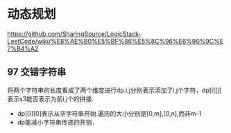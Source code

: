 # 动态规划

https://github.com/SharingSource/LogicStack-LeetCode/wiki/%E8%AE%B0%E5%BF%86%E5%8C%96%E6%90%9C%E7%B4%A2

## 97 交错字符串
将两个字符串的长度看成了两个维度进行dp.i,j分别表示添加了i,j个字符，dp[i][j]表示s3能否表示为前i,j个的拼接.
- dp[0][0]表示从空字符串开始.遍历的大小分别是[0,m],[0,n],而非m-1
- dp能减小字符串传递的开销．
